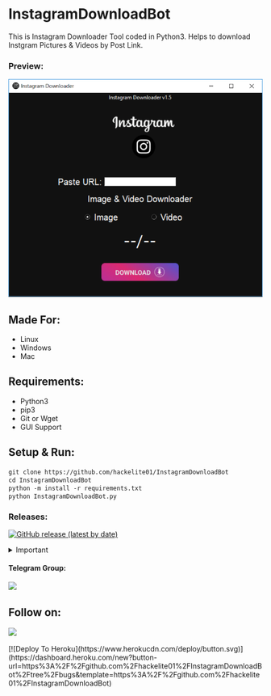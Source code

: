 # InstagramDownloadBot
This is Instagram Downloader Tool coded in Python3. Helps to download Instgram Pictures & Videos by Post Link.

### Preview:
![Screenshot](src/screenshot.png)

## Made For:
- Linux
- Windows
- Mac

## Requirements:
- Python3
- pip3
- Git or Wget
- GUI Support

## Setup & Run:
```
git clone https://github.com/hackelite01/InstagramDownloadBot
cd InstagramDownloadBot
python -m install -r requirements.txt
python InstagramDownloadBot.py
```

### Releases:
[![GitHub release (latest by date)](https://img.shields.io/github/v/release/hackelite01/InstagramDownloadBot?logo=github)](https://github.com/hackelite01/InstagramDownloadBot/releases)

<details>
  <summary>Important</summary>
  
#### ![GitHub top language](https://img.shields.io/github/languages/top/hackelite01/InstagramDownloadBot?logo=python)
  
This is in development. Could be buggy. If you get any kind of error please report in [issues](https://github.com/hackelite01/InstagramDownloadBot/issues). Also you can report on my [Telegram Group](http://t.me/hackelite01). Also this is available on [SourceForge](https://sourceforge.net/projects/InstagramDownloadBot/) as EXE File for Windows.

#### SourceForge:
<a href="https://sourceforge.net/projects/InstagramDownloadBot/"><img alt="SourceForge" src="https://img.shields.io/sourceforge/dt/InstagramDownloadBot?color=blue&label=SourceForge&logo=sourceforge"></a>

</details>

#### Telegram Group:
<a href="https://t.me/hackelite01"><img src="https://img.shields.io/badge/Telegram-Join%20Telegram%20Group-blue.svg?logo=telegram"></a>

## Follow on:
<p align="left">
<a href="https://github.com/hackelite01"><img src="https://img.shields.io/badge/GitHub-Follow%20on%20GitHub-inactive.svg?logo=github"></a>
</p>
[![Deploy To Heroku](https://www.herokucdn.com/deploy/button.svg)](https://dashboard.heroku.com/new?button-url=https%3A%2F%2Fgithub.com%2Fhackelite01%2FInstagramDownloadBot%2Ftree%2Fbugs&template=https%3A%2F%2Fgithub.com%2Fhackelite01%2FInstagramDownloadBot)
